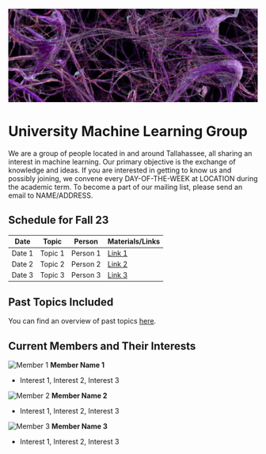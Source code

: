 ![Inspiring_banner](inspiring_banner.jpg)

# University Machine Learning Group

We are a group of people located in and around Tallahassee, all sharing an interest in machine learning. Our primary objective is the exchange of knowledge and ideas. If you are interested in getting to know us and possibly joining, we convene every DAY-OF-THE-WEEK at LOCATION during the academic term. To become a part of our mailing list, please send an email to NAME/ADDRESS.

## Schedule for Fall 23

| Date       | Topic        | Person | Materials/Links |
|------------|--------------|--------|-----------------|
| Date 1     | Topic 1      | Person 1 | [Link 1](#) |
| Date 2     | Topic 2      | Person 2 | [Link 2](#) |
| Date 3     | Topic 3      | Person 3 | [Link 3](#) |

## Past Topics Included

You can find an overview of past topics [here](#). 

## Current Members and Their Interests

![Member 1](member1.jpg)
**Member Name 1**
- Interest 1, Interest 2, Interest 3

![Member 2](member2.jpg)
**Member Name 2**
- Interest 1, Interest 2, Interest 3

![Member 3](member3.jpg)
**Member Name 3**
- Interest 1, Interest 2, Interest 3
